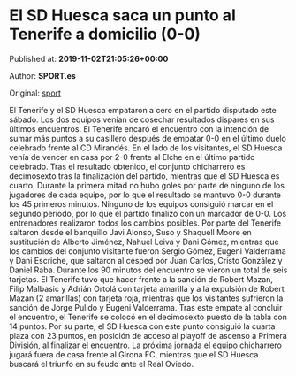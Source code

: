
# El SD Huesca saca un punto al Tenerife a domicilio (0-0)

Published at: **2019-11-02T21:05:26+00:00**

Author: **SPORT.es**

Original: [sport](https://www.sport.es/es/noticias/segunda-division/el-sd-huesca-saca-un-punto-al-tenerife-a-domicilio-0-0-7712059)

El Tenerife y el SD Huesca empataron a cero en el partido disputado este sábado. Los dos equipos venían de cosechar resultados dispares en sus últimos encuentros. El Tenerife encaró el encuentro con la intención de sumar más puntos a su casillero después de empatar 0-0 en el último duelo celebrado frente al CD Mirandés. En el lado de los visitantes, el SD Huesca venía de vencer en casa por 2-0 frente al Elche en el último partido celebrado. Tras el resultado obtenido, el conjunto chicharrero es decimosexto tras la finalización del partido, mientras que el SD Huesca es cuarto.
Durante la primera mitad no hubo goles por parte de ninguno de los jugadores de cada equipo, por lo que el resultado se mantuvo 0-0 durante los 45 primeros minutos.
Ninguno de los equipos consiguió marcar en el segundo periodo, por lo que el partido finalizó con un marcador de 0-0.
Los entrenadores realizaron todos los cambios posibles. Por parte del Tenerife saltaron desde el banquillo Javi Alonso, Suso y Shaquell Moore en sustitución de Alberto Jiménez, Nahuel Leiva y Dani Gómez, mientras que los cambios del conjunto visitante fueron Sergio Gómez, Eugeni Valderrama y Dani Escriche, que saltaron al césped por Juan Carlos, Cristo González y Daniel Raba.
Durante los 90 minutos del encuentro se vieron un total de seis tarjetas. El Tenerife tuvo que hacer frente a la sanción de Robert Mazan, Filip Malbasic y Adrián Ortolá con tarjeta amarilla y a la expulsión de Robert Mazan (2 amarillas) con tarjeta roja, mientras que los visitantes sufrieron la sanción de Jorge Pulido y Eugeni Valderrama.
Tras este empate al concluir el encuentro, el Tenerife se colocó en el decimosexto puesto de la tabla con 14 puntos. Por su parte, el SD Huesca con este punto consiguió la cuarta plaza con 23 puntos, en posición de acceso al playoff de ascenso a Primera División, al finalizar el encuentro.
La próxima jornada el equipo chicharrero jugará fuera de casa frente al Girona FC, mientras que el SD Huesca buscará el triunfo en su feudo ante el Real Oviedo.
